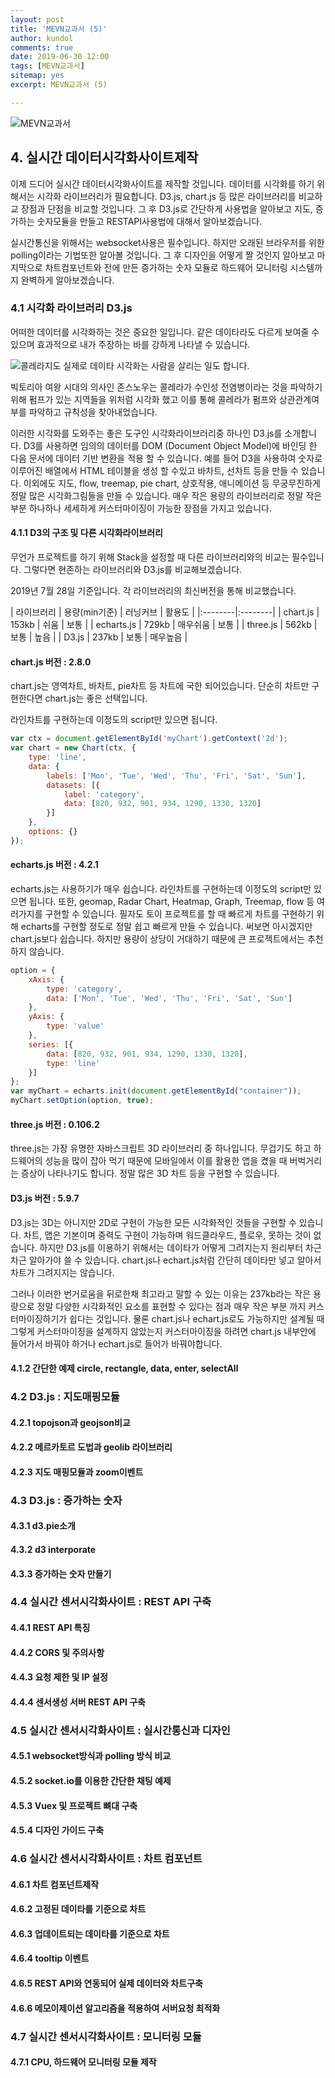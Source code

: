 ```yaml
---
layout: post
title: 'MEVN교과서 (5)'
author: kundol
comments: true
date: 2019-06-30 12:00
tags: [MEVN교과서]
sitemap: yes
excerpt: MEVN교과서 (5)

---    
```


![MEVN교과서](https://raw.githubusercontent.com/wnghdcjfe/wnghdcjfe.github.io/master/MEVN/mevnlogo_4장.jpg)
## 4. 실시간 데이터시각화사이트제작  
이제 드디어 실시간 데이터시각화사이트를 제작할 것입니다. 데이터를 시각화를 하기 위해서는 시각화 라이브러리가 필요합니다. D3.js, chart.js 등 많은 라이브러리를 비교하교 장점과 단점을 비교할 것입니다. 그 후 D3.js로 간단하게 사용법을 알아보고 지도, 증가하는 숫자모듈을 만들고 RESTAPI사용법에 대해서 알아보겠습니다. 

실시간통신을 위해서는 websocket사용은 필수입니다. 하지만 오래된 브라우저를 위한 polling이라는 기법또한 알아볼 것입니다. 그 후 디자인을 어떻게 짤 것인지 알아보고 마지막으로 차트컴포넌트와 전에 만든 증가하는 숫자 모듈로 하드웨어 모니터링 시스템까지 완벽하게 알아보겠습니다.

### 4.1 시각화 라이브러리 D3.js
어떠한 데이터를 시각화하는 것은 중요한 일입니다. 같은 데이타라도 다르게 보여줄 수 있으며 효과적으로 내가 주장하는 바를 강하게 나타낼 수 있습니다. 

![콜레라지도](https://w.namu.la/s/6c3158c18fe2d603f52f9ea42944939679abd221f8e2ca97363175550b93ed4ac7f72f404523f13215118118cd6be01873b897a767d89693fadf2597ffe54aba1c54f4f2adc949746580eb079ff7e99b9f29ab4ab94faff1e833031556a2c559)
실제로 데이타 시각화는 사람을 살리는 일도 합니다. 

빅토리아 여왕 시대의 의사인 존스노우는 콜레라가 수인성 전염병이라는 것을 파악하기 위해 펌프가 있는 지역들을 위처럼 시각화 했고 이를 통해 콜레라가 펌프와 상관관계여부를 파악하고 규칙성을 찾아내었습니다.  

이러한 시각화를 도와주는 좋은 도구인 시각화라이브러리중 하나인 D3.js를 소개합니다.
D3를 사용하면 임의의 데이터를 DOM (Document Object Model)에 바인딩 한 다음 문서에 데이터 기반 변환을 적용 할 수 있습니다. 예를 들어 D3을 사용하여 숫자로 이루어진 배열에서 HTML 테이블을 생성 할 수있고 바차트, 선차트 등을 만들 수 있습니다.  이외에도 지도, flow, treemap, pie chart, 상호작용, 애니메이션 등 무궁무진하게 정말 많은 시각화그림들을 만들 수 있습니다.
매우 작은 용량의 라이브러리로 정말 작은 부분 하나하나 세세하게 커스터마이징이 가능한 장점을 가지고 있습니다. 

#### 4.1.1 D3의 구조 및 다른 시각화라이브러리
무언가 프로젝트를 하기 위해 Stack을 설정할 때 다른 라이브러리와의 비교는 필수입니다. 그렇다면 현존하는 라이브러리와 D3.js를 비교해보겠습니다. 

2019년 7월 28일 기준입니다. 각 라이브러리의 최신버전을 통해 비교했습니다.

| 라이브러리 | 용량(min기준) | 러닝커브 | 활용도 |
|:--------|:--------| 
| chart.js	| 153kb | 쉬움 | 보통 |
| echarts.js | 729kb | 매우쉬움 | 보통 |
| three.js	| 562kb | 보통 | 높음 | 
| D3.js	| 237kb | 보통 | 매우높음 |

#### chart.js 버전 : 2.8.0
chart.js는 영역차트, 바차트, pie차트 등 차트에 국한 되어있습니다. 단순히 차트만 구현한다면 chart.js는 좋은 선택입니다. 

라인차트를 구현하는데 이정도의 script만 있으면 됩니다.
```js
var ctx = document.getElementById('myChart').getContext('2d');
var chart = new Chart(ctx, { 
    type: 'line', 
    data: {
        labels: ['Mon', 'Tue', 'Wed', 'Thu', 'Fri', 'Sat', 'Sun'],
        datasets: [{
            label: 'category', 
            data: [820, 932, 901, 934, 1290, 1330, 1320]
        }]
    }, 
    options: {}
}); 
```
#### echarts.js 버전 : 4.2.1
echarts.js는 사용하기가 매우 쉽습니다. 
라인차트를 구현하는데 이정도의 script만 있으면 됩니다. 또한, geomap, Radar Chart, Heatmap, Graph, Treemap, flow 등 여러가지를 구현할 수 있습니다. 필자도 토이 프로젝트를 할 때 빠르게 차트를 구현하기 위해 echarts를 구현할 정도로 정말 쉽고 빠르게 만들 수 있습니다. 써보면 아시겠지만 chart.js보다 쉽습니다. 하지만 용량이 상당이 거대하기 때문에 큰 프로젝트에서는 추천하지 않습니다.
```js
option = {
    xAxis: {
        type: 'category',
        data: ['Mon', 'Tue', 'Wed', 'Thu', 'Fri', 'Sat', 'Sun']
    },
    yAxis: {
        type: 'value'
    },
    series: [{
        data: [820, 932, 901, 934, 1290, 1330, 1320],
        type: 'line'
    }]
};  
var myChart = echarts.init(document.getElementById("container"));
myChart.setOption(option, true);  
```

#### three.js 버전 : 0.106.2
three.js는 가장 유명한 자바스크립트 3D 라이브러리 중 하나입니다. 무겁기도 하고 하드웨어의 성능을 많이 잡아 먹기 때문에 모바일에서 이를 활용한 앱을 켰을 때 버벅거리는 증상이 나타나기도 합니다. 정말 많은 3D 차트 등을 구현할 수 있습니다. 

#### D3.js 버전 : 5.9.7
D3.js는 3D는 아니지만 2D로 구현이 가능한 모든 시각화적인 것들을 구현할 수 있습니다. 차트, 맵은 기본이며 중력도 구현이 가능하며 워드클라우드, 플로우, 못하는 것이 없습니다. 하지만 D3.js를 이용하기 위해서는 데이타가 어떻게 그려지는지 원리부터 차근차근 알아가야 쓸 수 있습니다. chart.js나 echart.js처럼 간단히 데이타만 넣고 알아서 차트가 그려지지는 않습니다. 

그러나 이러한 번거로움을 뒤로한채 최고라고 말할 수 있는 이유는 237kb라는 작은 용량으로 정말 다양한 시각화적인 요소를 표현할 수 있다는 점과 매우 작은 부분 까지 커스터마이징하기가 쉽다는 것입니다. 물론 chart.js나 echart.js로도 가능하지만 설계될 때 그렇게 커스터마이징을 설계하지 않았는지 커스터마이징을 하려면 chart.js 내부안에 들어가서 바꿔야 하거나 echart.js로 들어가 바꿔야합니다.

#### 4.1.2 간단한 예제 circle, rectangle, data, enter, selectAll  

### 4.2 D3.js : 지도매핑모듈
#### 4.2.1 topojson과 geojson비교
#### 4.2.2 메르카토르 도법과 geolib 라이브러리
#### 4.2.3 지도 매핑모듈과 zoom이벤트

### 4.3 D3.js : 증가하는 숫자
#### 4.3.1 d3.pie소개
#### 4.3.2 d3 interporate 
#### 4.3.3 증가하는 숫자 만들기  
  
### 4.4  실시간 센서시각화사이트 : REST API 구축
#### 4.4.1 REST API 특징
#### 4.4.2 CORS 및 주의사항
#### 4.4.3 요청 제한 및 IP 설정   
#### 4.4.4 센서생성 서버 REST API 구축
 
### 4.5  실시간 센서시각화사이트 : 실시간통신과 디자인
#### 4.5.1 websocket방식과 polling 방식 비교
#### 4.5.2 socket.io를 이용한 간단한 채팅 예제
#### 4.5.3 Vuex 및 프로젝트 뼈대 구축
#### 4.5.4 디자인 가이드 구축

### 4.6  실시간 센서시각화사이트 : 차트 컴포넌트 
#### 4.6.1 차트 컴포넌트제작
#### 4.6.2 고정된 데이타를 기준으로 차트 
#### 4.6.3 업데이트되는 데이타를 기준으로 차트
#### 4.6.4 tooltip 이벤트
#### 4.6.5 REST API와 연동되어 실제 데이터와 차트구축
#### 4.6.6 메모이제이션 알고리즘을 적용하여 서버요청 최적화 

### 4.7  실시간 센서시각화사이트 : 모니터링 모듈 
#### 4.7.1 CPU, 하드웨어 모니터링 모듈 제작